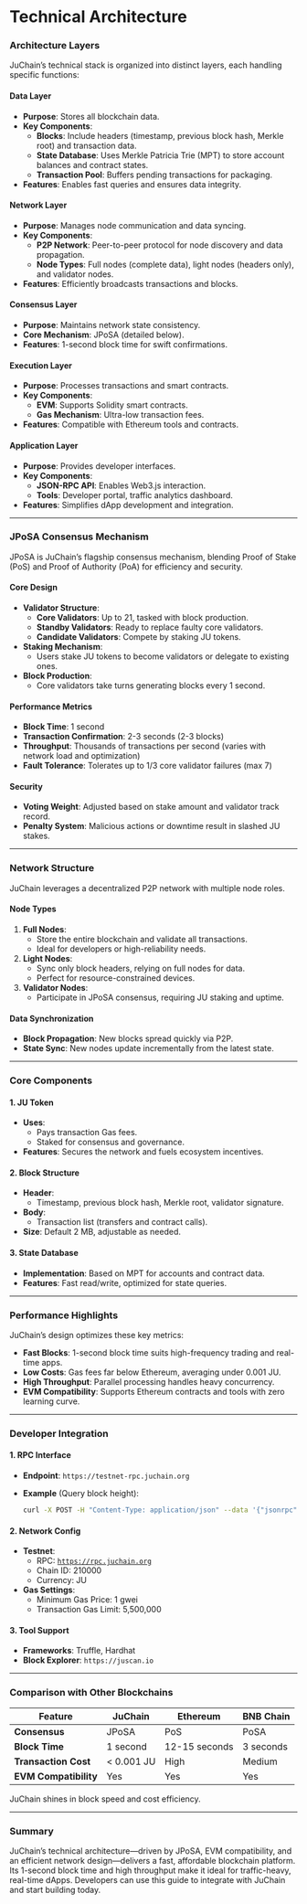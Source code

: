 # Technical Architecture

### Architecture Layers

JuChain’s technical stack is organized into distinct layers, each handling specific functions:

#### Data Layer

* **Purpose**: Stores all blockchain data.
* **Key Components**:
  * **Blocks**: Include headers (timestamp, previous block hash, Merkle root) and transaction data.
  * **State Database**: Uses Merkle Patricia Trie (MPT) to store account balances and contract states.
  * **Transaction Pool**: Buffers pending transactions for packaging.
* **Features**: Enables fast queries and ensures data integrity.

#### Network Layer

* **Purpose**: Manages node communication and data syncing.
* **Key Components**:
  * **P2P Network**: Peer-to-peer protocol for node discovery and data propagation.
  * **Node Types**: Full nodes (complete data), light nodes (headers only), and validator nodes.
* **Features**: Efficiently broadcasts transactions and blocks.

#### Consensus Layer

* **Purpose**: Maintains network state consistency.
* **Core Mechanism**: JPoSA (detailed below).
* **Features**: 1-second block time for swift confirmations.

#### Execution Layer

* **Purpose**: Processes transactions and smart contracts.
* **Key Components**:
  * **EVM**: Supports Solidity smart contracts.
  * **Gas Mechanism**: Ultra-low transaction fees.
* **Features**: Compatible with Ethereum tools and contracts.

#### Application Layer

* **Purpose**: Provides developer interfaces.
* **Key Components**:
  * **JSON-RPC API**: Enables Web3.js interaction.
  * **Tools**: Developer portal, traffic analytics dashboard.
* **Features**: Simplifies dApp development and integration.

***

### JPoSA Consensus Mechanism

JPoSA is JuChain’s flagship consensus mechanism, blending Proof of Stake (PoS) and Proof of Authority (PoA) for efficiency and security.

#### Core Design

* **Validator Structure**:
  * **Core Validators**: Up to 21, tasked with block production.
  * **Standby Validators**: Ready to replace faulty core validators.
  * **Candidate Validators**: Compete by staking JU tokens.
* **Staking Mechanism**:
  * Users stake JU tokens to become validators or delegate to existing ones.
* **Block Production**:
  * Core validators take turns generating blocks every 1 second.

#### Performance Metrics

* **Block Time**: 1 second
* **Transaction Confirmation**: 2-3 seconds (2-3 blocks)
* **Throughput**: Thousands of transactions per second (varies with network load and optimization)
* **Fault Tolerance**: Tolerates up to 1/3 core validator failures (max 7)

#### Security

* **Voting Weight**: Adjusted based on stake amount and validator track record.
* **Penalty System**: Malicious actions or downtime result in slashed JU stakes.

***

### Network Structure

JuChain leverages a decentralized P2P network with multiple node roles.

#### Node Types

1. **Full Nodes**:
   * Store the entire blockchain and validate all transactions.
   * Ideal for developers or high-reliability needs.
2. **Light Nodes**:
   * Sync only block headers, relying on full nodes for data.
   * Perfect for resource-constrained devices.
3. **Validator Nodes**:
   * Participate in JPoSA consensus, requiring JU staking and uptime.

#### Data Synchronization

* **Block Propagation**: New blocks spread quickly via P2P.
* **State Sync**: New nodes update incrementally from the latest state.

***

### Core Components

#### 1. JU Token

* **Uses**:
  * Pays transaction Gas fees.
  * Staked for consensus and governance.
* **Features**: Secures the network and fuels ecosystem incentives.

#### 2. Block Structure

* **Header**:
  * Timestamp, previous block hash, Merkle root, validator signature.
* **Body**:
  * Transaction list (transfers and contract calls).
* **Size**: Default 2 MB, adjustable as needed.

#### 3. State Database

* **Implementation**: Based on MPT for accounts and contract data.
* **Features**: Fast read/write, optimized for state queries.

***

### Performance Highlights

JuChain’s design optimizes these key metrics:

* **Fast Blocks**: 1-second block time suits high-frequency trading and real-time apps.
* **Low Costs**: Gas fees far below Ethereum, averaging under 0.001 JU.
* **High Throughput**: Parallel processing handles heavy concurrency.
* **EVM Compatibility**: Supports Ethereum contracts and tools with zero learning curve.

***

### Developer Integration

#### 1. RPC Interface

* **Endpoint**: `https://testnet-rpc.juchain.org`
*   **Example** (Query block height):

    ```bash
    curl -X POST -H "Content-Type: application/json" --data '{"jsonrpc":"2.0","method":"eth_blockNumber","params":[],"id":1}' Response:https://rpc.juchain.org {"jsonrpc":"2.0","id":1,"result":"0x1a2b3c"}
    ```

#### 2. Network Config

* **Testnet**:
  * RPC: [`https://rpc.juchain.org`](https://rpc.juchain.org)
  * Chain ID: 210000
  * Currency: JU
* **Gas Settings**:
  * Minimum Gas Price: 1 gwei
  * Transaction Gas Limit: 5,500,000

#### 3. Tool Support

* **Frameworks**: Truffle, Hardhat
* **Block Explorer**: `https://juscan.io`

***

### Comparison with Other Blockchains

| **Feature**           | **JuChain** | **Ethereum**  | **BNB Chain** |
| --------------------- | ----------- | ------------- | ------------- |
| **Consensus**         | JPoSA       | PoS           | PoSA          |
| **Block Time**        | 1 second    | 12-15 seconds | 3 seconds     |
| **Transaction Cost**  | < 0.001 JU  | High          | Medium        |
| **EVM Compatibility** | Yes         | Yes           | Yes           |

JuChain shines in block speed and cost efficiency.

***

### Summary

JuChain’s technical architecture—driven by JPoSA, EVM compatibility, and an efficient network design—delivers a fast, affordable blockchain platform. Its 1-second block time and high throughput make it ideal for traffic-heavy, real-time dApps. Developers can use this guide to integrate with JuChain and start building today.
